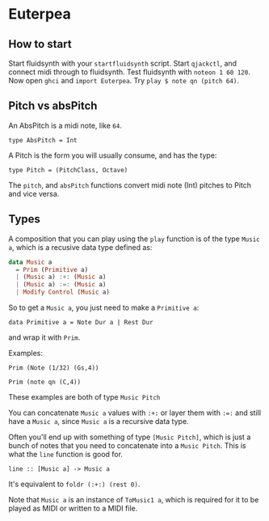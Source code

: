 # Euterpea

## How to start

Start fluidsynth with your `startfluidsynth` script.
Start `qjackctl`, and connect midi through to fluidsynth.
Test fluidsynth with `noteon 1 60 120`.
Now open `ghci` and `import Euterpea`.
Try `play $ note qn (pitch 64)`.

## Pitch vs absPitch

An AbsPitch is a midi note, like `64`. 

`type AbsPitch = Int`

A Pitch is the form you will usually consume, and has the type:

`type Pitch = (PitchClass, Octave)`

The `pitch`, and `absPitch` functions convert midi note (Int) pitches to Pitch
and vice versa.

## Types

A composition that you can play using the `play` function is of the type `Music
a`, which is a recusive data type defined as:

``` Haskell
data Music a
  = Prim (Primitive a)
  | (Music a) :+: (Music a)
  | (Music a) :=: (Music a)
  | Modify Control (Music a)
```

So to get a `Music a`, you just need to make a `Primitive a`:

`data Primitive a = Note Dur a | Rest Dur`

and wrap it with `Prim`.

Examples: 

`Prim (Note (1/32) (Gs,4))`

`Prim (note qn (C,4))`

These examples are both of type `Music Pitch`

You can concatenate `Music a` values with `:+:` or layer them with `:=:` and
still have a `Music a`, since `Music a` is a recursive data type.

Often you'll end up with something of type `[Music Pitch]`, which is just a
bunch of notes that you need to concatenate into a `Music Pitch`. This is what
the `line` function is good for.

`line :: [Music a] -> Music a`

It's equivalent to `foldr (:+:) (rest 0)`.

Note that `Music a` is an instance of `ToMusic1 a`, which is required for it to
be played as MIDI or written to a MIDI file.
